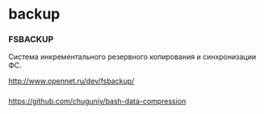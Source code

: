 backup
======

### FSBACKUP
Cистема инкрементального резервного копирования и синхронизации ФС.

<http://www.opennet.ru/dev/fsbackup/>


### 
https://github.com/chuguniy/bash-data-compression